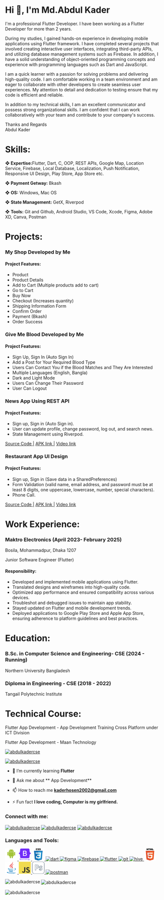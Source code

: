 <h1 align="left">Hi 👋, I'm Md.Abdul Kader</h1>
<p align="left">I'm a professional Flutter Developer. I have been working as a Flutter Developer for more than 2 years.

During my studies, I gained hands-on experience in developing mobile applications using Flutter framework. I have completed several projects that involved creating interactive user interfaces, integrating third-party APIs, and utilizing database management systems such as Firebase. In addition, I have a solid understanding of object-oriented programming concepts and experience with programming languages such as Dart and JavaScript.

I am a quick learner with a passion for solving problems and delivering high-quality code. I am comfortable working in a team environment and am eager to collaborate with other developers to create seamless user experiences. My attention to detail and dedication to testing ensure that my code is efficient and reliable.

In addition to my technical skills, I am an excellent communicator and possess strong organizational skills. I am confident that I can work collaboratively with your team and contribute to your company's success.

Thanks and Regards</br>
Abdul Kader
</p>

<h1 align="left">Skills:</h1>
<p> <b>❖ Expertise:</b>Flutter, Dart, C, OOP, REST APIs, Google Map, Location Service, Firebase, Local Database, Localization, Push Notification, Responsive UI Design, Play Store, App Store etc.</p>
<p> <b>❖ Payment Getway:</b> Bkash</p>
<p> <b>❖ OS:</b> Windows, Mac OS</p>
<p> <b>❖ State Management:</b> GetX, Riverpod</p>
<p> <b>❖ Tools:</b> Git and Github, Android Studio, VS Code, Xcode, Figma, Adobe XD, Canva, Postman</p>


<h1 align="left">Projects:</h1>

<h3>My Shop Developed by Me</h3>
<h4>Project Features:</h4>
<ul>
  <li>Product</li>
  <li>Product Details</li>
  <li>Add to Cart (Multiple products add to cart)</li>
  <li>Go to Cart</li>
  <li>Buy Now</li>
  <li>Checkout (Increases quantity)</li>
  <li>Shipping Information Form</li>
  <li>Confirm Order</li>
  <li>Payment (Bkash)</li>
  <li>Order Success</li>
</ul>

<h3>Give Me Blood Developed by Me</h3>
<h4>Project Features:</h4>
<ul>
  <li>Sign Up, Sign In (Auto Sign In)</li>
  <li>Add a Post for Your Required Blood Type</li>
  <li>Users Can Contact You if the Blood Matches and They Are Interested</li>
  <li>Multiple Languages (English, Bangla)</li>
  <li>Dark and Light Mode</li>
  <li>Users Can Change Their Password</li>
  <li>User Can Logout</li>
</ul>

<h3>News App Using REST API</h3>
<h4>Project Features:</h4>
<ul>
  <li>Sign up, Sign in (Auto Sign in).</li>
  <li>User can update profile, change password, log out, and search news.</li>
  <li>State Management using Riverpod.</li>
</ul>
<p align="left">
<a href="https://github.com/abdulkadercse/news-app-with-api" target="blank">Source Code |</a>
<a href="https://docs.google.com/document/d/1LujApNrxS55cUdMFgN3SLj_4P54YMMAz2ySuZdDJCa4/edit?usp=sharing" target="blank">APK link |</a>
<a href="https://docs.google.com/document/d/1LujApNrxS55cUdMFgN3SLj_4P54YMMAz2ySuZdDJCa4/edit?usp=sharing" target="blank">Video link</a>
</p>

<h3>Restaurant App UI Design</h3>
<h4>Project Features:</h4>
<ul>
  <li>Sign up, Sign in (Save data in a SharedPreferences)</li>
  <li>Form Validation (valid name, email address, and password must be at least 8 digits, one uppercase, lowercase, number, special characters).</li>
  <li>Phone Call.</li>
</ul>

<p align="left">
<a href="https://github.com/abdulkadercse/restaurant_app" target="blank">Source Code |</a>
<a href="https://docs.google.com/document/d/1LujApNrxS55cUdMFgN3SLj_4P54YMMAz2ySuZdDJCa4/edit?usp=sharing" target="blank">APK link |</a>
<a href="https://docs.google.com/document/d/1LujApNrxS55cUdMFgN3SLj_4P54YMMAz2ySuZdDJCa4/edit?usp=sharing" target="blank">Video link</a>
</p>

<h1 align="left">Work Experience:</h1>
<h3>Maktro Electronics (April 2023- February 2025)</h3>
<p>Bosila, Mohammadpur, Dhaka 1207</p>
<p>Junior Software Engineer (Flutter)</p>
<h4>Responsibility:</h4>
<ul>
  <li>Developed and implemented mobile applications using Flutter.</li>
  <li>Translated designs and wireframes into high-quality code.</li>
  <li>Optimized app performance and ensured compatibility across various devices.</li>
  <li>Troubleshot and debugged issues to maintain app stability.</li>
  <li>Stayed updated on Flutter and mobile development trends.</li>
  <li>Deployed applications to Google Play Store and Apple App Store, ensuring adherence to platform guidelines and best practices.</li>
</ul>

<h1 align="left">Education:</h1>
<h3>B.Sc. in Computer Science and Engineering- CSE (2024 - Running)</h3>
<p>Northern University Bangladesh</p>
<h3>Diploma in Engineering - CSE (2018 - 2022)</h3>
<p>Tangail Polytechnic Institute</p>

<h1 align="left">Technical Course:</h1>
<p>Flutter App Development - App Development Training Cross Platform under ICT Division</p>
<p>Flutter App Development - Maan Technology</p>


<p align="left"> <a href="https://github.com/ryo-ma/github-profile-trophy"><img src="https://github-profile-trophy.vercel.app/?username=abdulkadercse" alt="abdulkadercse" /></a> </p>

<p align="left"> <a href="https://twitter.com/abdulkadercse" target="blank"><img src="https://img.shields.io/twitter/follow/abdulkadercse?logo=twitter&style=for-the-badge" alt="abdulkadercse" /></a> </p>

- 🌱 I’m currently learning **Flutter**

- 💬 Ask me about ** App Development**

- 📫 How to reach me **kaderhosen2002@gmail.com**

- ⚡ Fun fact **I love coding, Computer is my girlfriend.**

<h3 align="left">Connect with me:</h3>
<p align="left">
<a href="https://twitter.com/abdulkadercse" target="blank"><img align="center" src="https://raw.githubusercontent.com/rahuldkjain/github-profile-readme-generator/master/src/images/icons/Social/twitter.svg" alt="abdulkadercse" height="30" width="40" /></a>
<a href="https://linkedin.com/in/abdulkadercse" target="blank"><img align="center" src="https://raw.githubusercontent.com/rahuldkjain/github-profile-readme-generator/master/src/images/icons/Social/linked-in-alt.svg" alt="abdulkadercse" height="30" width="40" /></a>
<a href="https://fb.com/abdulkadercse" target="blank"><img align="center" src="https://raw.githubusercontent.com/rahuldkjain/github-profile-readme-generator/master/src/images/icons/Social/facebook.svg" alt="abdulkadercse" height="30" width="40" /></a>
</p>

<h3 align="left">Languages and Tools:</h3>
<p align="left"> <a href="https://developer.android.com" target="_blank" rel="noreferrer"> <img src="https://raw.githubusercontent.com/devicons/devicon/master/icons/android/android-original-wordmark.svg" alt="android" width="40" height="40"/> </a> <a href="https://getbootstrap.com" target="_blank" rel="noreferrer"> <img src="https://raw.githubusercontent.com/devicons/devicon/master/icons/bootstrap/bootstrap-plain-wordmark.svg" alt="bootstrap" width="40" height="40"/> </a> <a href="https://www.w3schools.com/css/" target="_blank" rel="noreferrer"> <img src="https://raw.githubusercontent.com/devicons/devicon/master/icons/css3/css3-original-wordmark.svg" alt="css3" width="40" height="40"/> </a> <a href="https://dart.dev" target="_blank" rel="noreferrer"> <img src="https://www.vectorlogo.zone/logos/dartlang/dartlang-icon.svg" alt="dart" width="40" height="40"/> </a> <a href="https://www.figma.com/" target="_blank" rel="noreferrer"> <img src="https://www.vectorlogo.zone/logos/figma/figma-icon.svg" alt="figma" width="40" height="40"/> </a> <a href="https://firebase.google.com/" target="_blank" rel="noreferrer"> <img src="https://www.vectorlogo.zone/logos/firebase/firebase-icon.svg" alt="firebase" width="40" height="40"/> </a> <a href="https://flutter.dev" target="_blank" rel="noreferrer"> <img src="https://www.vectorlogo.zone/logos/flutterio/flutterio-icon.svg" alt="flutter" width="40" height="40"/> </a> <a href="https://git-scm.com/" target="_blank" rel="noreferrer"> <img src="https://www.vectorlogo.zone/logos/git-scm/git-scm-icon.svg" alt="git" width="40" height="40"/> </a> <a href="https://hive.apache.org/" target="_blank" rel="noreferrer"> <img src="https://www.vectorlogo.zone/logos/apache_hive/apache_hive-icon.svg" alt="hive" width="40" height="40"/> </a> <a href="https://www.w3.org/html/" target="_blank" rel="noreferrer"> <img src="https://raw.githubusercontent.com/devicons/devicon/master/icons/html5/html5-original-wordmark.svg" alt="html5" width="40" height="40"/> </a> <a href="https://www.java.com" target="_blank" rel="noreferrer"> <img src="https://raw.githubusercontent.com/devicons/devicon/master/icons/java/java-original.svg" alt="java" width="40" height="40"/> </a> <a href="https://developer.mozilla.org/en-US/docs/Web/JavaScript" target="_blank" rel="noreferrer"> <img src="https://raw.githubusercontent.com/devicons/devicon/master/icons/javascript/javascript-original.svg" alt="javascript" width="40" height="40"/> </a> <a href="https://www.photoshop.com/en" target="_blank" rel="noreferrer"> <img src="https://raw.githubusercontent.com/devicons/devicon/master/icons/photoshop/photoshop-line.svg" alt="photoshop" width="40" height="40"/> </a> <a href="https://postman.com" target="_blank" rel="noreferrer"> <img src="https://www.vectorlogo.zone/logos/getpostman/getpostman-icon.svg" alt="postman" width="40" height="40"/> </a> </p>

<p><img align="left" src="https://github-readme-stats.vercel.app/api/top-langs?username=abdulkadercse&show_icons=true&locale=en&layout=compact" alt="abdulkadercse" /></p>

<p>&nbsp;<img align="center" src="https://github-readme-stats.vercel.app/api?username=abdulkadercse&show_icons=true&locale=en" alt="abdulkadercse" /></p>

<p><img align="center" src="https://github-readme-streak-stats.herokuapp.com/?user=abdulkadercse&" alt="abdulkadercse" /></p>
